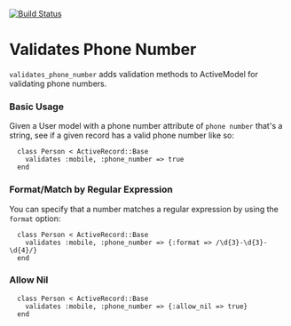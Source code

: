 [![Build Status](https://secure.travis-ci.org/travisjeffery/validates_phone_number.png)](http://travis-ci.org/travisjeffery/validates_phone_number)

# Validates Phone Number

`validates_phone_number` adds validation methods to ActiveModel for validating
phone numbers.

### Basic Usage

Given a User model with a phone number attribute of `phone number`
that's a string, see if a given record has a valid phone number like so:

```
  class Person < ActiveRecord::Base
    validates :mobile, :phone_number => true
  end
```

### Format/Match by Regular Expression

You can specify that a number matches a regular expression by using the
`format` option:

```
  class Person < ActiveRecord::Base
    validates :mobile, :phone_number => {:format => /\d{3}-\d{3}-\d{4}/}
  end
```

### Allow Nil

```
  class Person < ActiveRecord::Base
    validates :mobile, :phone_number => {:allow_nil => true}
  end
```
